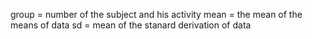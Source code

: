 group = number of the subject and his activity
mean = the mean of the means of data
sd = mean of the stanard derivation of data
